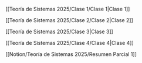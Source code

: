   

[[Teoría de Sistemas 2025/Clase 1/Clase 1|Clase 1]]

[[Teoría de Sistemas 2025/Clase 2/Clase 2|Clase 2]]

[[Teoría de Sistemas 2025/Clase 3|Clase 3]]

[[Teoría de Sistemas 2025/Clase 4/Clase 4|Clase 4]]

[[Notion/Teoría de Sistemas 2025/Resumen Parcial 1]]